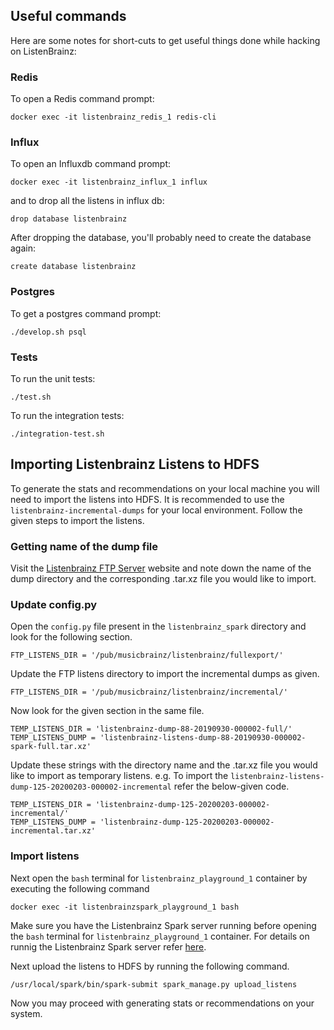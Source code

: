 ## Useful commands

Here are some notes for short-cuts to get useful things done while hacking on ListenBrainz:

### Redis

To open a Redis command prompt:

    docker exec -it listenbrainz_redis_1 redis-cli


### Influx

To open an Influxdb command prompt:

    docker exec -it listenbrainz_influx_1 influx

and to drop all the listens in influx db:

    drop database listenbrainz

After dropping the database, you'll probably need to create the database again:

    create database listenbrainz


### Postgres

To get a postgres command prompt:

    ./develop.sh psql

### Tests

To run the unit tests:

    ./test.sh

To run the integration tests:

    ./integration-test.sh

Importing Listenbrainz Listens to HDFS
--------------------------------------

To generate the stats and recommendations on your local machine you will need to import the listens into HDFS. It is recommended to use the ``listenbrainz-incremental-dumps`` for your local environment. Follow the given steps to import the listens.

### Getting  name of the dump file

Visit the [Listenbrainz FTP Server](http://ftp.musicbrainz.org/pub/musicbrainz/listenbrainz/) website and note down the name of the dump directory and the corresponding .tar.xz file you would like to import.

### Update config.py

Open the ``config.py`` file present in the ``listenbrainz_spark`` directory and look for the following section.

    FTP_LISTENS_DIR = '/pub/musicbrainz/listenbrainz/fullexport/'

Update the FTP listens directory to import the incremental dumps as given.

    FTP_LISTENS_DIR = '/pub/musicbrainz/listenbrainz/incremental/'

Now look for the given section in the same file.

    TEMP_LISTENS_DIR = 'listenbrainz-dump-88-20190930-000002-full/'
    TEMP_LISTENS_DUMP = 'listenbrainz-listens-dump-88-20190930-000002-spark-full.tar.xz'

Update these strings with the directory name and the .tar.xz file you would like to import as temporary listens. e.g. To import the 	``listenbrainz-listens-dump-125-20200203-000002-incremental`` refer the below-given code.

    TEMP_LISTENS_DIR = 'listenbrainz-dump-125-20200203-000002-incremental/'
    TEMP_LISTENS_DUMP = 'listenbrainz-dump-125-20200203-000002-incremental.tar.xz'


### Import listens

Next open the ``bash`` terminal for  ``listenbrainz_playground_1`` container by executing the following command

    docker exec -it listenbrainzspark_playground_1 bash

Make sure you have the Listenbrainz Spark server running before opening the ``bash`` terminal for  ``listenbrainz_playground_1`` container. For details on runnig the Listenbrainz Spark server refer [here](https://github.com/metabrainz/listenbrainz-server/blob/master/docs/dev/devel-env.rst).

Next upload the listens to HDFS by running the following command.
    
    /usr/local/spark/bin/spark-submit spark_manage.py upload_listens

Now you may proceed with generating stats or recommendations on your system.